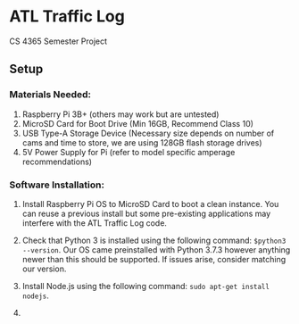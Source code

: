 # ATL Traffic Log
CS 4365 Semester Project

## Setup

### Materials Needed:

1. Raspberry Pi 3B+ (others may work but are untested)
2. MicroSD Card for Boot Drive (Min 16GB, Recommend Class 10)
3. USB Type-A Storage Device (Necessary size depends on number of cams and time to store, we are using 128GB flash storage drives)
4. 5V Power Supply for Pi (refer to model specific amperage recommendations)

### Software Installation:

1. Install Raspberry Pi OS to MicroSD Card to boot a clean instance. You can reuse a previous install but some pre-existing applications may interfere with the ATL Traffic Log code.

2. Check that Python 3 is installed using the following command: `$python3 --version`.
Our OS came preinstalled with Python 3.7.3 however anything newer than this should be supported. If issues arise, consider matching our version.

3. Install Node.js using the following command: `sudo apt-get install nodejs`.

4. 
